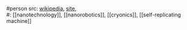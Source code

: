 #person 
src: [wikipedia](https://en.wikipedia.org/wiki/Robert_Freitas), [site](https://www.rfreitas.com),  
#: [[nanotechnology]], [[nanorobotics]], [[cryonics]], [[self-replicating machine]] 

